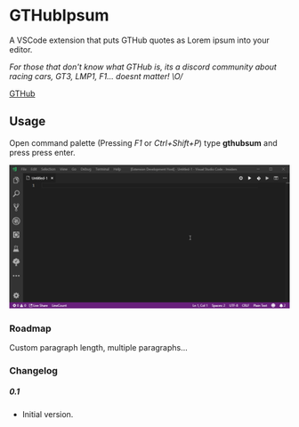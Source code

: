 # GTHubIpsum

A VSCode extension that puts GTHub quotes as Lorem ipsum into your editor.

*For those that don't know what GTHub is, its a discord community about racing  cars, GT3, LMP1, F1... doesnt matter! \O/*

[GTHub]('https://GTHub.eu')

## Usage

Open command palette (Pressing *F1* or *Ctrl+Shift+P*) type __gthubsum__ and press press enter.

![Example of how to use it](animation.gif)

### Roadmap

Custom paragraph length, multiple paragraphs...

### Changelog

##### 0.1
  * Initial version.